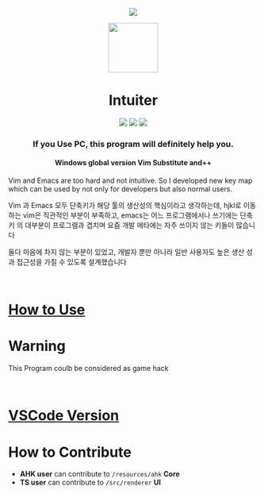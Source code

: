 <p align="center">
<img src="./asset/images/button.gif"/>
</p>

<p align="center">
<img src="./asset/icons/white.png" width="100"/>
</p>

<h1 align="center">
Intuiter
</h1>
<p align="center">
<img src="https://img.shields.io/badge/Electron-based-blue?logo=electron&logoColor=white"/>
<img src="https://img.shields.io/github/languages/top/seonglae/intuiter"/>
<img src="https://badges.frapsoft.com/os/mit/mit.svg?v=103"/>
</p>

<h3 align="center">
If you Use PC, this program will definitely help you.
</h3>
<h4 align="center">
Windows global version Vim Substitute and++
</h4>

Vim and Emacs are too hard and not intuitive. So I developed new key map which
can be used by not only for developers but also normal users.

Vim 과 Emacs 모두 단축키가 해당 툴의 생산성의 핵심이라고 생각하는데, hjkl로 이동
하는 vim은 직관적인 부분이 부족하고, emacs는 어느 프로그램에서나 쓰기에는 단축키
의 대부분이 프로그램과 겹치며 요즘 개발 메타에는 자주 쓰이지 않는 키들이 많습니
다

둘다 마음에 차지 않는 부분이 있었고, 개발자 뿐만 아니라 일반 사용자도 높은 생산
성과 접근성을 가질 수 있도록 설계했습니다

<br/>

# [How to Use](https://intuiter.vercel.app)

# Warning

This Program coulb be considered as game hack

<br/>

# [VSCode Version](https://marketplace.visualstudio.com/items?itemName=seonglae.terminal-intuiter)

# How to Contribute

- **AHK user** can contribute to `/resources/ahk` **Core**
- **TS user** can contribute to `/src/renderer` **UI**
